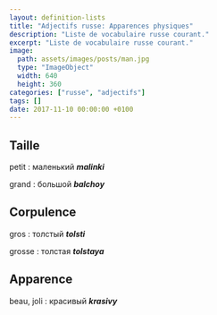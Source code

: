 ```yaml
---
layout: definition-lists
title: "Adjectifs russe: Apparences physiques"
description: "Liste de vocabulaire russe courant."
excerpt: "Liste de vocabulaire russe courant."
image:
  path: assets/images/posts/man.jpg
  type: "ImageObject"
  width: 640
  height: 360
categories: ["russe", "adjectifs"]
tags: []
date: 2017-11-10 00:00:00 +0100
---
```


## Taille

petit
: маленький
*__malinki__*

grand
: большой
*__balchoy__*


## Corpulence

gros
: толстый
*__tolsti__*

grosse
: толстая
*__tolstaya__*


## Apparence

beau, joli
: красивый
*__krasivy__*
